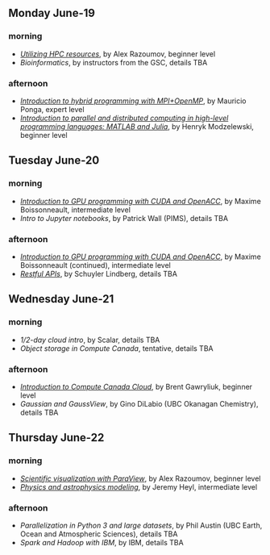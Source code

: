 ## Monday June-19

### morning
* [*Utilizing HPC resources*](alex1.md), by Alex Razoumov, beginner level
* *Bioinformatics*, by instructors from the GSC, details TBA

### afternoon
* [*Introduction to hybrid programming with MPI+OpenMP*](mauricio.md), by Mauricio Ponga, expert level
* [*Introduction to parallel and distributed computing in high-level programming languages: MATLAB and Julia*](henryk.md),
  by Henryk Modzelewski, beginner level

## Tuesday June-20

### morning
* [*Introduction to GPU programming with CUDA and OpenACC*](maxime.md), by Maxime Boissonneault,
  intermediate level
* *Intro to Jupyter notebooks*, by Patrick Wall (PIMS), details TBA

### afternoon
* [*Introduction to GPU programming with CUDA and OpenACC*](maxime.md), by Maxime Boissonneault
  (continued), intermediate level
* [*Restful APIs*](schuyler.md), by Schuyler Lindberg, details TBA

## Wednesday June-21

### morning
* *1/2-day cloud intro*, by Scalar, details TBA
* *Object storage in Compute Canada*, tentative, details TBA

### afternoon
* [*Introduction to Compute Canada Cloud*](brent.md), by Brent Gawryliuk, beginner level
* *Gaussian and GaussView*, by Gino DiLabio (UBC Okanagan Chemistry), details TBA

## Thursday June-22

### morning
* [*Scientific visualization with ParaView*](alex2.md), by Alex Razoumov, beginner level
* [*Physics and astrophysics modeling*](jeremy.md), by Jeremy Heyl, intermediate level

### afternoon
* *Parallelization in Python 3 and large datasets*, by Phil Austin (UBC Earth, Ocean and Atmospheric
  Sciences), details TBA
* *Spark and Hadoop with IBM*, by IBM, details TBA
